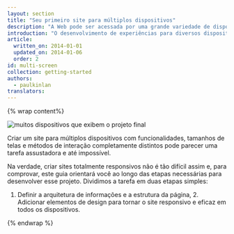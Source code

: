 ```yaml
---
layout: section
title: "Seu primeiro site para múltiplos dispositivos"
description: "A Web pode ser acessada por uma grande variedade de dispositivos, de celulares com telas minúsculas a TVs com telas enormes. Saiba como criar um site que funcione de maneira eficaz em todos esses dispositivos."
introduction: "O desenvolvimento de experiências para diversos dispositivos não é tão difícil quanto parece. Ao seguir as instruções deste guia, criaremos um exemplo de página de destino do produto para nosso <a href='https://www.udacity.com/course/cs256'>curso CS256 Desenvolvimento da Web para dispositivos móveis</a> que funcionará de maneira eficiente em diferentes tipos de dispositivos."
article:
  written_on: 2014-01-01
  updated_on: 2014-01-06
  order: 2
id: multi-screen
collection: getting-started
authors:
  - paulkinlan
translators:
---
```


{% wrap content%}

<img src="images/finaloutput-2x.jpg" alt="muitos dispositivos que exibem o projeto final">

Criar um site para múltiplos dispositivos com funcionalidades, tamanhos de telas e métodos de interação completamente distintos pode parecer uma tarefa assustadora e até impossível.

Na verdade, criar sites totalmente responsivos não é tão difícil assim e, para comprovar, este guia orientará você ao longo das etapas necessárias para desenvolver esse projeto.  Dividimos a tarefa em duas etapas simples:

1. Definir a arquitetura de informações e a estrutura da página, 2. Adicionar elementos de design para tornar o site responsivo e eficaz em todos os dispositivos.

{% endwrap %}

